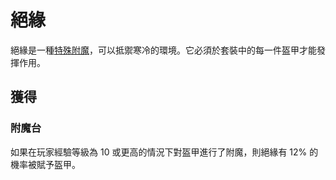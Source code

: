 # 絕緣

絕緣是一種[特殊附魔](../space/enchantments.md)，可以抵禦寒冷的環境。它必須於套裝中的每一件盔甲才能發揮作用。

## 獲得

### 附魔台

如果在玩家經驗等級為 10 或更高的情況下對盔甲進行了附魔，則絕緣有 12% 的機率被賦予盔甲。
